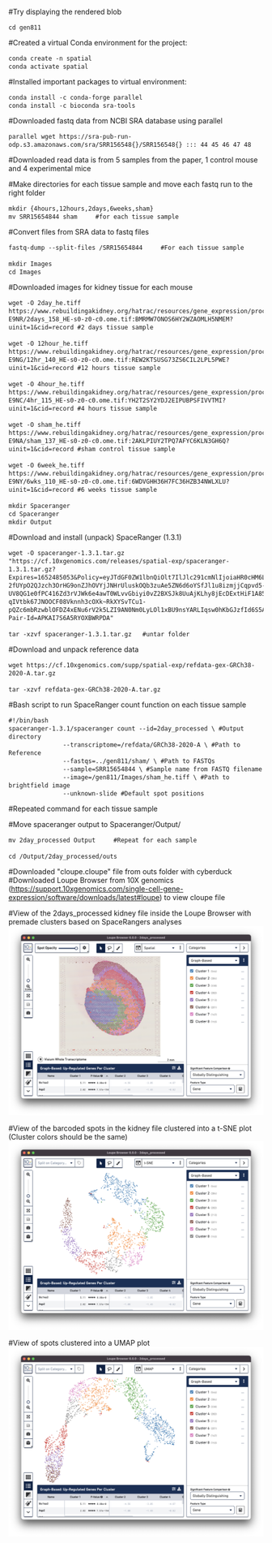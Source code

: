 #Try displaying the rendered blob

    cd gen811

#Created a virtual Conda environment for the project:

    conda create -n spatial
    conda activate spatial

#Installed important packages to virtual environment:

    conda install -c conda-forge parallel
    conda install -c bioconda sra-tools

#Downloaded fastq data from NCBI SRA database using parallel

    parallel wget https://sra-pub-run-odp.s3.amazonaws.com/sra/SRR156548{}/SRR156548{} ::: 44 45 46 47 48

#Downloaded read data is from 5 samples from the paper, 1 control mouse and 4 experimental mice

#Make directories for each tissue sample and move each fastq run to the right folder

    mkdir {4hours,12hours,2days,6weeks,sham}
    mv SRR15654844 sham     #for each tissue sample 

#Convert files from SRA data to fastq files

    fastq-dump --split-files /SRR15654844     #For each tissue sample

    mkdir Images
    cd Images

#Downloaded images for kidney tissue for each mouse

    wget -O 2day_he.tiff https://www.rebuildingakidney.org/hatrac/resources/gene_expression/processed_images/2021/09/17-E9NR/2days_158_HE-s0-z0-c0.ome.tif:BMRMW7ONOS6HY2WZAOMLH5NMEM?uinit=1&cid=record #2 days tissue sample
    
    wget -O 12hour_he.tiff https://www.rebuildingakidney.org/hatrac/resources/gene_expression/processed_images/2021/09/17-E9NG/12hr_140_HE-s0-z0-c0.ome.tif:REW2KTSUSG73ZS6CIL2LPL5PWE?uinit=1&cid=record #12 hours tissue sample

    wget -O 4hour_he.tiff https://www.rebuildingakidney.org/hatrac/resources/gene_expression/processed_images/2021/09/17-E9NC/4hr_115_HE-s0-z0-c0.ome.tif:YH2T2SY2YDJ2EIPUBPSFIVVTMI?uinit=1&cid=record #4 hours tissue sample

    wget -O sham_he.tiff https://www.rebuildingakidney.org/hatrac/resources/gene_expression/processed_images/2021/09/17-E9NA/sham_137_HE-s0-z0-c0.ome.tif:2AKLPIUY2TPQ7AFYC6KLN3GH6Q?uinit=1&cid=record #sham control tissue sample
    
    wget -O 6week_he.tiff https://www.rebuildingakidney.org/hatrac/resources/gene_expression/processed_images/2021/09/17-E9NY/6wks_110_HE-s0-z0-c0.ome.tif:6WDVGHH36H7FC36HZB34NWLXLU?uinit=1&cid=record #6 weeks tissue sample

    mkdir Spaceranger
    cd Spaceranger
    mkdir Output

#Download and install (unpack) SpaceRanger (1.3.1)

    wget -O spaceranger-1.3.1.tar.gz "https://cf.10xgenomics.com/releases/spatial-exp/spaceranger-1.3.1.tar.gz?Expires=1652485053&Policy=eyJTdGF0ZW1lbnQiOlt7IlJlc291cmNlIjoiaHR0cHM6Ly9jZi4xMHhnZW5vbWljcy5jb20vcmVsZWFzZXMvc3BhdGlhbC1leHAvc3BhY2VyYW5nZXItMS4zLjEudGFyLmd6IiwiQ29uZGl0aW9uIjp7IkRhdGVMZXNzVGhhbiI6eyJBV1M6RXBvY2hUaW1lIjoxNjUyNDg1MDUzfX19XX0_&Signature=KhWzVM4mRkVp74-2fUYpO2QJzch3OrHG9onZJhOVYjJNHrUluskOQb3zuAe5ZN6d6oYSfJl1u8izmjjCqpvd5-UV8QG1e0fPC416Zd3rVJWk6e4awT0WLvvGbiyi0vZ2BXSJk8UuAjKLhy8jEcDExtHiF1A85OWQA8y~j~fWLFBOKGqrwtjd567GNcoEFV3M32xGkslV17D74~mG0T9gn5VgdYQwBL72Sl1-qIVtbk67JNOOCF08Vknnh3cOXk~RkXYSvTCu1-pQZc6mbRzwblOFDZ4xENu6rV2k5LZI9AN0Nm0LyLOl1xBU9nsYARLIqsw0hKbGJzfId6S5AlZmwQ__&Key-Pair-Id=APKAI7S6A5RYOXBWRPDA"

    tar -xzvf spaceranger-1.3.1.tar.gz   #untar folder

#Download and unpack reference data

    wget https://cf.10xgenomics.com/supp/spatial-exp/refdata-gex-GRCh38-2020-A.tar.gz

    tar -xzvf refdata-gex-GRCh38-2020-A.tar.gz

#Bash script to run SpaceRanger count function on each tissue sample

    #!/bin/bash
    spaceranger-1.3.1/spaceranger count --id=2day_processed \ #Output directory
                   --transcriptome=/refdata/GRCh38-2020-A \ #Path to Reference
                   --fastqs=../gen811/sham/ \ #Path to FASTQs
                   --sample=SRR15654844 \ #Sample name from FASTQ filename
                   --image=/gen811/Images/sham_he.tiff \ #Path to brightfield image 
                   --unknown-slide #Default spot positions

#Repeated command for each tissue sample

#Move spaceranger output to Spaceranger/Output/

    mv 2day_processed Output     #Repeat for each sample

    cd /Output/2day_processed/outs

#Downloaded "cloupe.cloupe" file from outs folder with cyberduck
#Downloaded Loupe Browser from 10X genomics (https://support.10xgenomics.com/single-cell-gene-expression/software/downloads/latest#loupe) to view cloupe file 

#View of the 2days_processed kidney file inside the Loupe Browser with premade clusters based on SpaceRangers analyses
![](/811_1.png)

#View of the barcoded spots in the kidney file clustered into a t-SNE plot (Cluster colors should be the same)
![](/811_T.png)

#View of spots clustered into a UMAP plot
![](/811_U.png)
